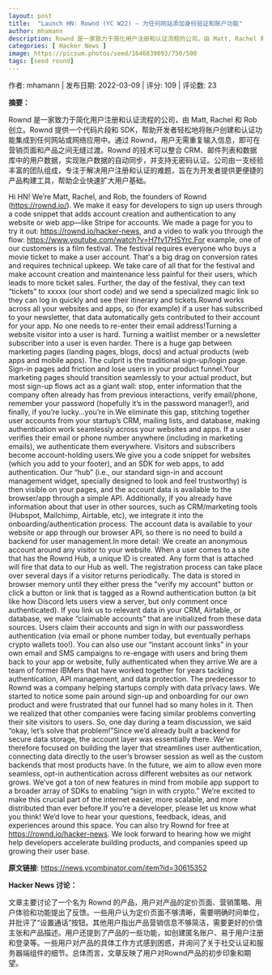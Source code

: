 ```yaml
---
layout: post
title:  "Launch HN: Rownd (YC W22) – 为任何网站添加身份验证和账户功能"
author: mhamann
description: Rownd 是一家致力于简化用户注册和认证流程的公司，由 Matt, Rachel 和 Rob 创立。Rownd 提供一个代码片段和 SDK，帮助开发者轻松地将账户创建和认证功能集成到任何网站或网络应用中。通过 Rownd，用户无需重复输入信息，即可在营销页面和产品之间无缝过渡。Rownd 的技术可以整合 CRM、邮件列表和数据库中的用户数据，实现账户数据的自动同步，并支持无密码认证。公司由一支经验丰富的团队组成，专注于解决用户注册和认证的难题，旨在为开发者提供更便捷的产品构建工具，帮助企业快速扩大用户基础。
categories: [ Hacker News ]
image: https://picsum.photos/seed/1646839093/750/500
tags: [seed round]
---
```


作者: mhamann | 发布日期: 2022-03-09 | 评分: 109 | 评论数: 23

**摘要：**

Rownd 是一家致力于简化用户注册和认证流程的公司，由 Matt, Rachel 和 Rob 创立。Rownd 提供一个代码片段和 SDK，帮助开发者轻松地将账户创建和认证功能集成到任何网站或网络应用中。通过 Rownd，用户无需重复输入信息，即可在营销页面和产品之间无缝过渡。Rownd 的技术可以整合 CRM、邮件列表和数据库中的用户数据，实现账户数据的自动同步，并支持无密码认证。公司由一支经验丰富的团队组成，专注于解决用户注册和认证的难题，旨在为开发者提供更便捷的产品构建工具，帮助企业快速扩大用户基础。

Hi HN! We’re Matt, Rachel, and Rob, the founders of Rownd (https://rownd.io/). We make it easy for developers to sign up users through a code snippet that adds account creation and authentication to any website or web app—like Stripe for accounts. We made a page for you to try it out: https://rownd.io/hacker-news, and a video to walk you through the flow: https://www.youtube.com/watch?v=H7fv17HSYrc.For example, one of our customers is a film festival. The festival requires everyone who buys a movie ticket to make a user account. That's a big drag on conversion rates and requires technical upkeep. We take care of all that for the festival and make account creation and maintenance less painful for their users, which leads to more ticket sales. Further, the day of the festival, they can text “tickets” to xxxxx (our short code) and we send a specialized magic link so they can log in quickly and see their itinerary and tickets.Rownd works across all your websites and apps, so (for example) if a user has subscribed to your newsletter, that data automatically gets contributed to their account for your app. No one needs to re-enter their email address!Turning a website visitor into a user is hard. Turning a waitlist member or a newsletter subscriber into a user is even harder. There is a huge gap between marketing pages (landing pages, blogs, docs) and actual products (web apps and mobile apps). The culprit is the traditional sign-up/login page. Sign-in pages add friction and lose users in your product funnel.Your marketing pages should transition seamlessly to your actual product, but most sign-up flows act as a giant wall: stop, enter information that the company often already has from previous interactions, verify email/phone, remember your password (hopefully it’s in the password manager!), and finally, if you’re lucky…you’re in.We eliminate this gap, stitching together user accounts from your startup’s CRM, mailing lists, and database, making authentication work seamlessly across your websites and apps. If a user verifies their email or phone number anywhere (including in marketing emails), we authenticate them everywhere. Visitors and subscribers become account-holding users.We give you a code snippet for websites (which you add to your footer), and an SDK for web apps, to add authentication. Our “hub” (i.e., our standard sign-in and account management widget, specially designed to look and feel trustworthy) is then visible on your pages, and the account data is available to the browser/app through a simple API. Additionally, if you already have information about that user in other sources, such as CRM/marketing tools (Hubspot, Mailchimp, Airtable, etc), we integrate it into the onboarding/authentication process. The account data is available to your website or app through our browser API, so there is no need to build a backend for user management.In more detail: We create an anonymous account around any visitor to your website. When a user comes to a site that has the Rownd Hub, a unique ID is created. Any form that is attached will fire that data to our Hub as well. The registration process can take place over several days if a visitor returns periodically. The data is stored in browser memory until they either press the "verify my account" button or click a button or link that is tagged as a Rownd authentication button (a bit like how Discord lets users view a server, but only comment once authenticated). If you link us to relevant data in your CRM, Airtable, or database, we make “claimable accounts” that are initialized from these data sources. Users claim their accounts and sign in with our passwordless authentication (via email or phone number today, but eventually perhaps crypto wallets too!). You can also use our “instant account links” in your own email and SMS campaigns to re-engage with users and bring them back to your app or website, fully authenticated when they arrive.We are a team of former IBMers that have worked together for years tackling authentication, API management, and data protection. The predecessor to Rownd was a company helping startups comply with data privacy laws. We started to notice some pain around sign-up and onboarding for our own product and were frustrated that our funnel had so many holes in it. Then we realized that other companies were facing similar problems converting their site visitors to users. So, one day during a team discussion, we said “okay, let’s solve that problem!”Since we’d already built a backend for secure data storage, the account layer was essentially there. We’ve therefore focused on building the layer that streamlines user authentication, connecting data directly to the user’s browser session as well as the custom backends that most products have. In the future, we aim to allow even more seamless, opt-in authentication across different websites as our network grows. We’ve got a ton of new features in mind from mobile app support to a broader array of SDKs to enabling “sign in with crypto.” We’re excited to make this crucial part of the internet easier, more scalable, and more distributed than ever before.If you’re a developer, please let us know what you think! We’d love to hear your questions, feedback, ideas, and experiences around this space. You can also try Rownd for free at https://rownd.io/hacker-news. We look forward to hearing how we might help developers accelerate building products, and companies speed up growing their user base.

**原文链接**: https://news.ycombinator.com/item?id=30615352

**Hacker News 讨论：**

文章主要讨论了一个名为 Rownd 的产品，用户对产品的定价页面、营销策略、用户体验和功能提出了反馈。一些用户认为定价页面不够清晰，需要明确时间单位，并批评了“设置通话”按钮。其他用户指出产品营销信息不够简洁，需要更好的价值主张和产品描述。用户还提到了产品的一些功能，如创建匿名账户、易于用户注册和登录等。一些用户对产品的具体工作方式感到困惑，并询问了关于社交认证和服务器端组件的细节。总体而言，文章反映了用户对Rownd产品的初步印象和期望。

